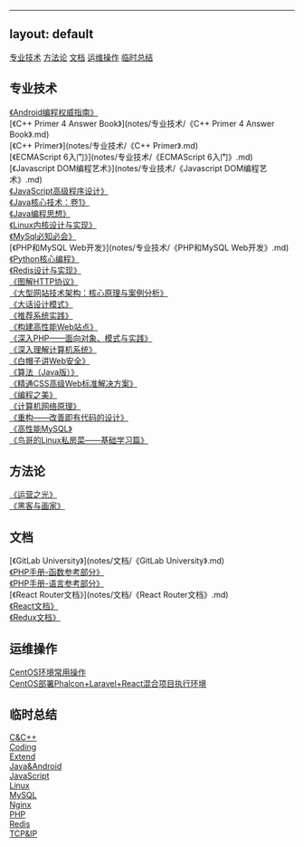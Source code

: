 
---
layout: default
---
[专业技术](#zhuanyejishu)
[方法论](#fangfalun)
[文档](#wendang)
[运维操作](#yunweicaozuo)
[临时总结](#linshizongjie)


## [](#header-3)专业技术
<span id="zhuanyejishu"></span>
[《Android编程权威指南》](notes/专业技术/《Android编程权威指南》.md)</br>[《C++ Primer 4 Answer Book》](notes/专业技术/《C++ Primer 4 Answer Book》.md)</br>[《C++ Primer》](notes/专业技术/《C++ Primer》.md)</br>[《ECMAScript 6入门》](notes/专业技术/《ECMAScript 6入门》.md)</br>[《Javascript DOM编程艺术》](notes/专业技术/《Javascript DOM编程艺术》.md)</br>[《JavaScript高级程序设计》](notes/专业技术/《JavaScript高级程序设计》.md)</br>[《Java核心技术：卷1》](notes/专业技术/《Java核心技术：卷1》.md)</br>[《Java编程思想》](notes/专业技术/《Java编程思想》.md)</br>[《Linux内核设计与实现》](notes/专业技术/《Linux内核设计与实现》.md)</br>[《MySql必知必会》](notes/专业技术/《MySql必知必会》.md)</br>[《PHP和MySQL Web开发》](notes/专业技术/《PHP和MySQL Web开发》.md)</br>[《Python核心编程》](notes/专业技术/《Python核心编程》.md)</br>[《Redis设计与实现》](notes/专业技术/《Redis设计与实现》.md)</br>[《图解HTTP协议》](notes/专业技术/《图解HTTP协议》.md)</br>[《大型网站技术架构：核心原理与案例分析》](notes/专业技术/《大型网站技术架构：核心原理与案例分析》.md)</br>[《大话设计模式》](notes/专业技术/《大话设计模式》.md)</br>[《推荐系统实践》](notes/专业技术/《推荐系统实践》.md)</br>[《构建高性能Web站点》](notes/专业技术/《构建高性能Web站点》.md)</br>[《深入PHP——面向对象、模式与实践》](notes/专业技术/《深入PHP——面向对象、模式与实践》.md)</br>[《深入理解计算机系统》](notes/专业技术/《深入理解计算机系统》.md)</br>[《白帽子讲Web安全》](notes/专业技术/《白帽子讲Web安全》.md)</br>[《算法（Java版）》](notes/专业技术/《算法（Java版）》.md)</br>[《精通CSS高级Web标准解决方案》](notes/专业技术/《精通CSS高级Web标准解决方案》.md)</br>[《编程之美》](notes/专业技术/《编程之美》.md)</br>[《计算机网络原理》](notes/专业技术/《计算机网络原理》.md)</br>[《重构——改善即有代码的设计》](notes/专业技术/《重构——改善即有代码的设计》.md)</br>[《高性能MySQL》](notes/专业技术/《高性能MySQL》.md)</br>[《鸟哥的Linux私房菜——基础学习篇》](notes/专业技术/《鸟哥的Linux私房菜——基础学习篇》.md)</br>

## [](#header-3)方法论
<span id="fangfalun"></span>
[《运营之光》](notes/方法论/《运营之光》.md)</br>[《黑客与画家》](notes/方法论/《黑客与画家》.md)</br>

## [](#header-3)文档
<span id="wendang"></span>
[《GitLab University》](notes/文档/《GitLab University》.md)</br>[《PHP手册-函数参考部分》](notes/文档/《PHP手册-函数参考部分》.md)</br>[《PHP手册-语言参考部分》](notes/文档/《PHP手册-语言参考部分》.md)</br>[《React Router文档》](notes/文档/《React Router文档》.md)</br>[《React文档》](notes/文档/《React文档》.md)</br>[《Redux文档》](notes/文档/《Redux文档》.md)</br>

## [](#header-3)运维操作
<span id="yunweicaozuo"></span>
[CentOS环境常用操作](notes/运维操作/CentOS环境常用操作.md)</br>[CentOS部署Phalcon+Laravel+React混合项目执行环境](notes/运维操作/CentOS部署Phalcon+Laravel+React混合项目执行环境.md)</br>

## [](#header-3)临时总结
<span id="linshizongjie"></span>
[C&C++](notes/临时总结/C&C++.md)</br>[Coding](notes/临时总结/Coding.md)</br>[Extend](notes/临时总结/Extend.md)</br>[Java&Android](notes/临时总结/Java&Android.md)</br>[JavaScript](notes/临时总结/JavaScript.md)</br>[Linux](notes/临时总结/Linux.md)</br>[MySQL](notes/临时总结/MySQL.md)</br>[Nginx](notes/临时总结/Nginx.md)</br>[PHP](notes/临时总结/PHP.md)</br>[Redis](notes/临时总结/Redis.md)</br>[TCP&IP](notes/临时总结/TCP&IP.md)</br>

